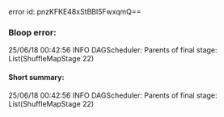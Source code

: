 error id: pnzKFKE48xStBBl5FwxqmQ==
### Bloop error:

25/06/18 00:42:56 INFO DAGScheduler: Parents of final stage: List(ShuffleMapStage 22)
#### Short summary: 

25/06/18 00:42:56 INFO DAGScheduler: Parents of final stage: List(ShuffleMapStage 22)